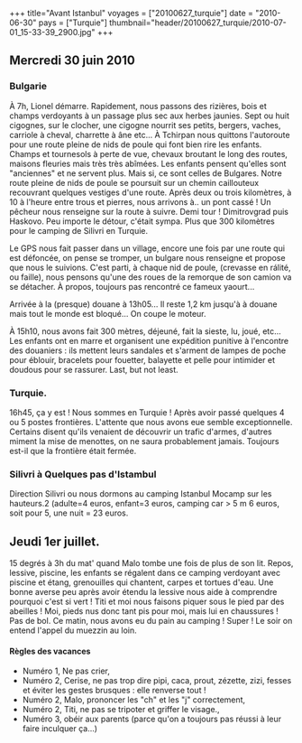 +++
title="Avant Istanbul"
voyages = ["20100627_turquie"]
date = "2010-06-30"
pays = ["Turquie"]
thumbnail="header/20100627_turquie/2010-07-01_15-33-39_2900.jpg"
+++

## Mercredi 30 juin 2010

### Bulgarie

À 7h, Lionel démarre. Rapidement, nous passons des rizières, bois et champs verdoyants à un passage plus sec aux herbes jaunies. Sept ou huit cigognes, sur le clocher, une cigogne nourrit ses petits, bergers, vaches, carriole à cheval, charrette à âne etc... À Tchirpan nous quittons l'autoroute pour une route pleine de nids de poule qui font bien rire les enfants. Champs et tournesols à perte de vue, chevaux broutant le long des routes, maisons fleuries mais très très abîmées. Les enfants pensent qu'elles sont "anciennes" et ne servent plus. Mais si, ce sont celles de Bulgares. Notre route pleine de nids de poule se poursuit sur un chemin caillouteux recouvrant quelques vestiges d'une route. Après deux ou trois kilomètres, à 10 à l'heure entre trous et pierres, nous arrivons à.. un pont cassé ! Un pêcheur nous renseigne sur la route à suivre. Demi tour ! Dimitrovgrad puis Haskovo. Peu importe le détour, c'était sympa. Plus que 300 kilomètres pour le camping de Silivri en Turquie.

Le GPS nous fait passer dans un village, encore une fois par une route qui est défoncée, on pense se tromper, un bulgare nous renseigne et propose que nous le suivions.
C'est parti, à chaque nid de poule, (crevasse en rálité, ou faille), nous pensons qu'une des roues de la remorque de son camion va se détacher. À propos, toujours pas rencontré ce fameux yaourt...

Arrivée à la (presque) douane à 13h05... Il reste 1,2 km jusqu'à à douane mais tout le monde est bloqué... On coupe le moteur.

À 15h10, nous avons fait 300 mètres, déjeuné, fait la sieste, lu, joué, etc... Les enfants ont en marre et organisent une expédition punitive à l'encontre des douaniers : ils mettent leurs sandales et s'arment de lampes de poche pour éblouir, bracelets pour fouetter, balayette et pelle pour intimider et doudous pour se rassurer.
Last, but not least.

### Turquie.

16h45, ça y est ! Nous sommes en Turquie ! Après avoir passé quelques 4 ou 5 postes frontières.
L'attente que nous avons eue semble exceptionnelle. Certains disent qu'ils venaient de découvrir un trafic d'armes, d'autres miment la mise de menottes, on ne saura probablement jamais. Toujours est-il que la frontière était fermée.

### Silivri à Quelques pas d'Istambul

Direction Silivri ou nous dormons au camping Istanbul Mocamp sur les hauteurs.2
(adulte=4 euros, enfant=3 euros, camping car > 5 m 6 euros, soit pour 5, une nuit = 23 euros.


## Jeudi 1er juillet. 

15 degrés à 3h du mat' quand Malo tombe une fois de plus de son lit. Repos, lessive, piscine, les enfants se régalent dans ce camping verdoyant avec piscine et étang, grenouilles qui chantent, carpes et tortues d'eau. Une bonne averse peu après avoir étendu la lessive nous aide à comprendre pourquoi c'est si vert ! Titi et moi nous faisons piquer sous le pied par des abeilles ! Moi, pieds nus donc tant pis pour moi, mais lui en chaussures ! Pas de bol. Ce matin, nous avons eu du pain au camping ! Super ! Le soir on entend l'appel du muezzin au loin. 

#### Règles des vacances 

- Numéro 1, Ne pas crier, 
- Numéro 2, Cerise, ne pas trop dire pipi, caca, prout, zézette, zizi, fesses et éviter les gestes brusques : elle renverse tout ! 
- Numéro 2, Malo, prononcer les "ch" et les "j" correctement, 
- Numéro 2, Titi, ne pas se tripoter et griffer le visage., 
- Numéro 3, obéir aux parents (parce qu'on a toujours pas réussi à leur faire inculquer ça...)



